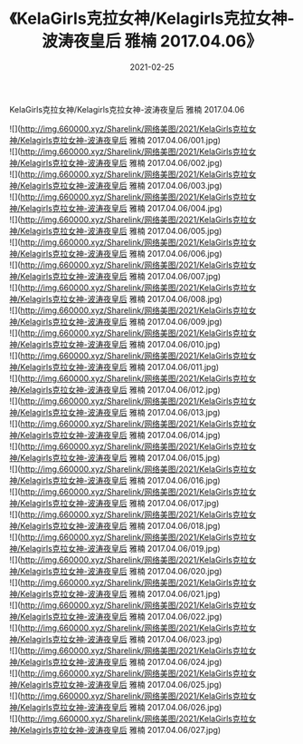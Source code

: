 ﻿---
layout: post
title:  《KelaGirls克拉女神/Kelagirls克拉女神-波涛夜皇后 雅楠 2017.04.06》
date:   2021-02-25
img: http://img.660000.xyz/Sharelink/网络美图/2021/KelaGirls克拉女神/Kelagirls克拉女神-波涛夜皇后 雅楠 2017.04.06/000.jpg
categories: [美女, 清纯, 唯美]
---

KelaGirls克拉女神/Kelagirls克拉女神-波涛夜皇后 雅楠 2017.04.06

 ![](http://img.660000.xyz/Sharelink/网络美图/2021/KelaGirls克拉女神/Kelagirls克拉女神-波涛夜皇后 雅楠 2017.04.06/001.jpg) <br>![](http://img.660000.xyz/Sharelink/网络美图/2021/KelaGirls克拉女神/Kelagirls克拉女神-波涛夜皇后 雅楠 2017.04.06/002.jpg) <br>![](http://img.660000.xyz/Sharelink/网络美图/2021/KelaGirls克拉女神/Kelagirls克拉女神-波涛夜皇后 雅楠 2017.04.06/003.jpg) <br>![](http://img.660000.xyz/Sharelink/网络美图/2021/KelaGirls克拉女神/Kelagirls克拉女神-波涛夜皇后 雅楠 2017.04.06/004.jpg) <br>![](http://img.660000.xyz/Sharelink/网络美图/2021/KelaGirls克拉女神/Kelagirls克拉女神-波涛夜皇后 雅楠 2017.04.06/005.jpg) <br>![](http://img.660000.xyz/Sharelink/网络美图/2021/KelaGirls克拉女神/Kelagirls克拉女神-波涛夜皇后 雅楠 2017.04.06/006.jpg) <br>![](http://img.660000.xyz/Sharelink/网络美图/2021/KelaGirls克拉女神/Kelagirls克拉女神-波涛夜皇后 雅楠 2017.04.06/007.jpg) <br>![](http://img.660000.xyz/Sharelink/网络美图/2021/KelaGirls克拉女神/Kelagirls克拉女神-波涛夜皇后 雅楠 2017.04.06/008.jpg) <br>![](http://img.660000.xyz/Sharelink/网络美图/2021/KelaGirls克拉女神/Kelagirls克拉女神-波涛夜皇后 雅楠 2017.04.06/009.jpg) <br>![](http://img.660000.xyz/Sharelink/网络美图/2021/KelaGirls克拉女神/Kelagirls克拉女神-波涛夜皇后 雅楠 2017.04.06/010.jpg) <br>![](http://img.660000.xyz/Sharelink/网络美图/2021/KelaGirls克拉女神/Kelagirls克拉女神-波涛夜皇后 雅楠 2017.04.06/011.jpg) <br>![](http://img.660000.xyz/Sharelink/网络美图/2021/KelaGirls克拉女神/Kelagirls克拉女神-波涛夜皇后 雅楠 2017.04.06/012.jpg) <br>![](http://img.660000.xyz/Sharelink/网络美图/2021/KelaGirls克拉女神/Kelagirls克拉女神-波涛夜皇后 雅楠 2017.04.06/013.jpg) <br>![](http://img.660000.xyz/Sharelink/网络美图/2021/KelaGirls克拉女神/Kelagirls克拉女神-波涛夜皇后 雅楠 2017.04.06/014.jpg) <br>![](http://img.660000.xyz/Sharelink/网络美图/2021/KelaGirls克拉女神/Kelagirls克拉女神-波涛夜皇后 雅楠 2017.04.06/015.jpg) <br>![](http://img.660000.xyz/Sharelink/网络美图/2021/KelaGirls克拉女神/Kelagirls克拉女神-波涛夜皇后 雅楠 2017.04.06/016.jpg) <br>![](http://img.660000.xyz/Sharelink/网络美图/2021/KelaGirls克拉女神/Kelagirls克拉女神-波涛夜皇后 雅楠 2017.04.06/017.jpg) <br>![](http://img.660000.xyz/Sharelink/网络美图/2021/KelaGirls克拉女神/Kelagirls克拉女神-波涛夜皇后 雅楠 2017.04.06/018.jpg) <br>![](http://img.660000.xyz/Sharelink/网络美图/2021/KelaGirls克拉女神/Kelagirls克拉女神-波涛夜皇后 雅楠 2017.04.06/019.jpg) <br>![](http://img.660000.xyz/Sharelink/网络美图/2021/KelaGirls克拉女神/Kelagirls克拉女神-波涛夜皇后 雅楠 2017.04.06/020.jpg) <br>![](http://img.660000.xyz/Sharelink/网络美图/2021/KelaGirls克拉女神/Kelagirls克拉女神-波涛夜皇后 雅楠 2017.04.06/021.jpg) <br>![](http://img.660000.xyz/Sharelink/网络美图/2021/KelaGirls克拉女神/Kelagirls克拉女神-波涛夜皇后 雅楠 2017.04.06/022.jpg) <br>![](http://img.660000.xyz/Sharelink/网络美图/2021/KelaGirls克拉女神/Kelagirls克拉女神-波涛夜皇后 雅楠 2017.04.06/023.jpg) <br>![](http://img.660000.xyz/Sharelink/网络美图/2021/KelaGirls克拉女神/Kelagirls克拉女神-波涛夜皇后 雅楠 2017.04.06/024.jpg) <br>![](http://img.660000.xyz/Sharelink/网络美图/2021/KelaGirls克拉女神/Kelagirls克拉女神-波涛夜皇后 雅楠 2017.04.06/025.jpg) <br>![](http://img.660000.xyz/Sharelink/网络美图/2021/KelaGirls克拉女神/Kelagirls克拉女神-波涛夜皇后 雅楠 2017.04.06/026.jpg) <br>![](http://img.660000.xyz/Sharelink/网络美图/2021/KelaGirls克拉女神/Kelagirls克拉女神-波涛夜皇后 雅楠 2017.04.06/027.jpg) <br>